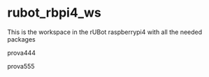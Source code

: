 # rubot_rbpi4_ws

This is the workspace in the rUBot raspberrypi4 with all the needed packages

prova444

prova555

